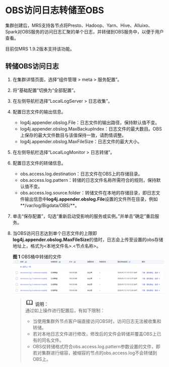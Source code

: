 # OBS访问日志转储至OBS<a name="ZH-CN_TOPIC_0226470314"></a>

集群创建后，MRS支持各节点将Presto、Hadoop、Yarn、Hive、Alluixo、Spark对OBS服务的访问日志汇聚的单个日志，并转储到OBS服务中，以便于用户查看。

目前仅MRS 1.9.2版本支持该功能。

## 转储OBS访问日志<a name="section23751496127"></a>

1.  在集群详情页面，选择“组件管理 \> meta \> 服务配置”。
2.  将“基础配置”切换为“全部配置”。
3.  在左侧导航栏选择“LocalLogServer \> 日志收集”。
4.  配置日志文件的输出信息。
    -   log4j.appender.obslog.File：日志文件的输出路径，保持默认值不变。
    -   log4j.appender.obslog.MaxBackupIndex：日志文件的最大数目。OBS上保存的最大文件数目与该值保持一致，请酌情调整。
    -   log4j.appender.obslog.MaxFileSize：日志文件的最大大小。

5.  在左侧导航栏选择“LocalLogMonitor \> 日志转储”。
6.  配置日志文件的转储信息。
    -   obs.access.log.destination：日志文件在OBS上的存储目录。
    -   obs.access.log.pattern：转储的日志文件名称所需符合的规则，保持默认值不变。
    -   obs.access.log.source.folder：转储文件在本地的存储目录，即日志文件输出信息中**log4j.appender.obslog.File**设置的文件所在目录，例如**/var/log/Bigdata/OBS/**。

7.  单击“保存配置”，勾选“重新启动受影响的服务或实例。”并单击“确定”重启服务。
8.  当OBS访问日志达到单个日志文件的上限即**log4j.appender.obslog.MaxFileSize**的值时，日志会上传至设置的obs存储地址上，格式为<本地文件名\>.<节点名称\>。

    **图 1**  OBS桶中转储的文件<a name="fig797553983613"></a>  
    ![](figures/OBS桶中转储的文件.png "OBS桶中转储的文件")

    >![](public_sys-resources/icon-note.gif) **说明：**   
    >通过如上操作进行配置后，有如下限制：  
    >-   当使用集群外节点客户端直接访问OBS时，访问日志无法被收集和转储。  
    >-   若对本地日志文件进行修改，修改后的文件会转储并覆盖OBS上已有的同名文件。  
    >-   OBS仅转储格式符合obs.access.log.pattern参数设置的文件，即若对集群进行缩容，被缩容的节点的obs.access.log不会转储到OBS上。  


